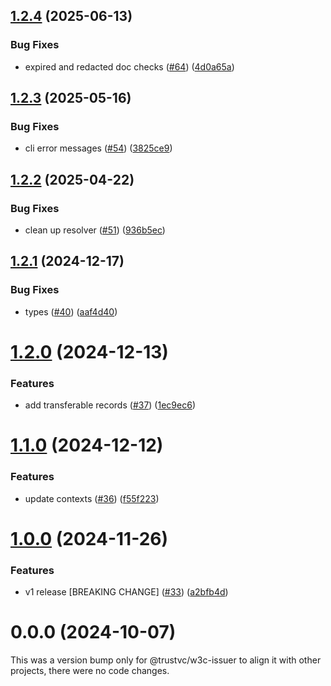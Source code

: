 ## [1.2.4](https://github.com/TrustVC/w3c/compare/@trustvc/w3c-issuer@1.2.3...@trustvc/w3c-issuer@1.2.4) (2025-06-13)


### Bug Fixes

* expired and redacted doc checks ([#64](https://github.com/TrustVC/w3c/issues/64)) ([4d0a65a](https://github.com/TrustVC/w3c/commit/4d0a65ad467e07bc0f837368f6ff93f84abfb0a8))

## [1.2.3](https://github.com/TrustVC/w3c/compare/@trustvc/w3c-issuer@1.2.2...@trustvc/w3c-issuer@1.2.3) (2025-05-16)


### Bug Fixes

* cli error messages ([#54](https://github.com/TrustVC/w3c/issues/54)) ([3825ce9](https://github.com/TrustVC/w3c/commit/3825ce9598479f52a75b2a8dbd38efc97730950a))

## [1.2.2](https://github.com/TrustVC/w3c/compare/@trustvc/w3c-issuer@1.2.1...@trustvc/w3c-issuer@1.2.2) (2025-04-22)


### Bug Fixes

* clean up resolver ([#51](https://github.com/TrustVC/w3c/issues/51)) ([936b5ec](https://github.com/TrustVC/w3c/commit/936b5ec23a372ae441bde9cd99701cbdd2408465))

## [1.2.1](https://github.com/TrustVC/w3c/compare/@trustvc/w3c-issuer@1.2.0...@trustvc/w3c-issuer@1.2.1) (2024-12-17)


### Bug Fixes

* types ([#40](https://github.com/TrustVC/w3c/issues/40)) ([aaf4d40](https://github.com/TrustVC/w3c/commit/aaf4d40a7d2551f96adf7cb7e0b68bfeba12c795))

# [1.2.0](https://github.com/TrustVC/w3c/compare/@trustvc/w3c-issuer@1.1.0...@trustvc/w3c-issuer@1.2.0) (2024-12-13)


### Features

* add transferable records ([#37](https://github.com/TrustVC/w3c/issues/37)) ([1ec9ec6](https://github.com/TrustVC/w3c/commit/1ec9ec634c9a4824a895ab03233904411a19883c))

# [1.1.0](https://github.com/TrustVC/w3c/compare/@trustvc/w3c-issuer@1.0.0...@trustvc/w3c-issuer@1.1.0) (2024-12-12)


### Features

* update contexts ([#36](https://github.com/TrustVC/w3c/issues/36)) ([f55f223](https://github.com/TrustVC/w3c/commit/f55f22329caa8e4b61b5fb642defdc5523edce6a))

# [1.0.0](https://github.com/TrustVC/w3c/compare/@trustvc/w3c-issuer@0.0.0...@trustvc/w3c-issuer@1.0.0) (2024-11-26)


### Features

* v1 release [BREAKING CHANGE] ([#33](https://github.com/TrustVC/w3c/issues/33)) ([a2bfb4d](https://github.com/TrustVC/w3c/commit/a2bfb4d8c2ae2582c1ed8a992ea262b0a2fd1353))

# 0.0.0 (2024-10-07)

This was a version bump only for @trustvc/w3c-issuer to align it with other projects, there were no code changes.
